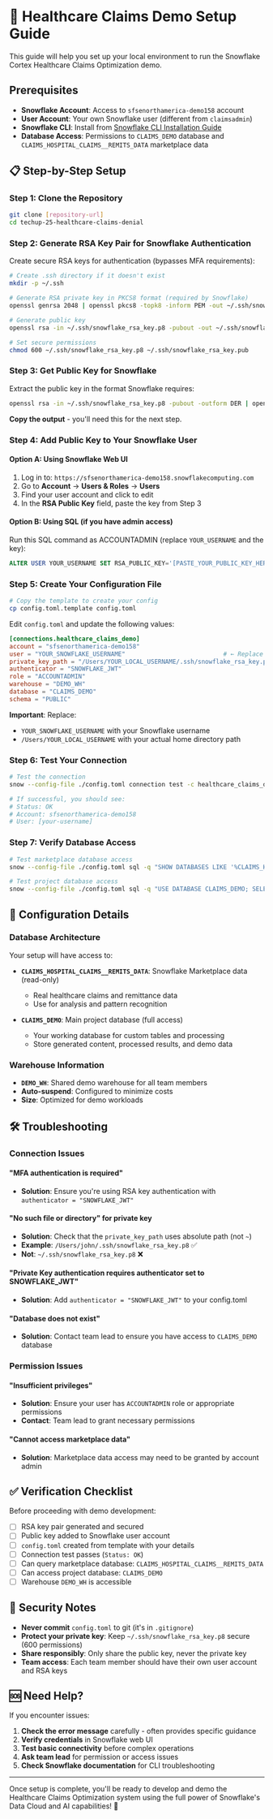 # 🚀 Healthcare Claims Demo Setup Guide

This guide will help you set up your local environment to run the Snowflake Cortex Healthcare Claims Optimization demo.

## Prerequisites

- **Snowflake Account**: Access to `sfsenorthamerica-demo158` account
- **User Account**: Your own Snowflake user (different from `claimsadmin`)
- **Snowflake CLI**: Install from [Snowflake CLI Installation Guide](https://docs.snowflake.com/en/user-guide/snowflake-cli)
- **Database Access**: Permissions to `CLAIMS_DEMO` database and `CLAIMS_HOSPITAL_CLAIMS__REMITS_DATA` marketplace data

## 📋 Step-by-Step Setup

### Step 1: Clone the Repository

```bash
git clone [repository-url]
cd techup-25-healthcare-claims-denial
```

### Step 2: Generate RSA Key Pair for Snowflake Authentication

Create secure RSA keys for authentication (bypasses MFA requirements):

```bash
# Create .ssh directory if it doesn't exist
mkdir -p ~/.ssh

# Generate RSA private key in PKCS8 format (required by Snowflake)
openssl genrsa 2048 | openssl pkcs8 -topk8 -inform PEM -out ~/.ssh/snowflake_rsa_key.p8 -nocrypt

# Generate public key
openssl rsa -in ~/.ssh/snowflake_rsa_key.p8 -pubout -out ~/.ssh/snowflake_rsa_key.pub

# Set secure permissions
chmod 600 ~/.ssh/snowflake_rsa_key.p8 ~/.ssh/snowflake_rsa_key.pub
```

### Step 3: Get Public Key for Snowflake

Extract the public key in the format Snowflake requires:

```bash
openssl rsa -in ~/.ssh/snowflake_rsa_key.p8 -pubout -outform DER | openssl base64 -A
```

**Copy the output** - you'll need this for the next step.

### Step 4: Add Public Key to Your Snowflake User

#### Option A: Using Snowflake Web UI
1. Log in to: `https://sfsenorthamerica-demo158.snowflakecomputing.com`
2. Go to **Account** → **Users & Roles** → **Users**
3. Find your user account and click to edit
4. In the **RSA Public Key** field, paste the key from Step 3

#### Option B: Using SQL (if you have admin access)
Run this SQL command as ACCOUNTADMIN (replace `YOUR_USERNAME` and the key):

```sql
ALTER USER YOUR_USERNAME SET RSA_PUBLIC_KEY='[PASTE_YOUR_PUBLIC_KEY_HERE]';
```

### Step 5: Create Your Configuration File

```bash
# Copy the template to create your config
cp config.toml.template config.toml
```

Edit `config.toml` and update the following values:

```toml
[connections.healthcare_claims_demo]
account = "sfsenorthamerica-demo158"
user = "YOUR_SNOWFLAKE_USERNAME"                           # ← Replace with your username
private_key_path = "/Users/YOUR_LOCAL_USERNAME/.ssh/snowflake_rsa_key.p8"  # ← Update path
authenticator = "SNOWFLAKE_JWT"
role = "ACCOUNTADMIN"
warehouse = "DEMO_WH"
database = "CLAIMS_DEMO"
schema = "PUBLIC"
```

**Important**: Replace:
- `YOUR_SNOWFLAKE_USERNAME` with your Snowflake username
- `/Users/YOUR_LOCAL_USERNAME` with your actual home directory path

### Step 6: Test Your Connection

```bash
# Test the connection
snow --config-file ./config.toml connection test -c healthcare_claims_demo

# If successful, you should see:
# Status: OK
# Account: sfsenorthamerica-demo158
# User: [your-username]
```

### Step 7: Verify Database Access

```bash
# Test marketplace database access
snow --config-file ./config.toml sql -q "SHOW DATABASES LIKE '%CLAIMS_HOSPITAL%';"

# Test project database access  
snow --config-file ./config.toml sql -q "USE DATABASE CLAIMS_DEMO; SELECT CURRENT_DATABASE();"
```

## 🔧 Configuration Details

### Database Architecture

Your setup will have access to:

- **`CLAIMS_HOSPITAL_CLAIMS__REMITS_DATA`**: Snowflake Marketplace data (read-only)
  - Real healthcare claims and remittance data
  - Use for analysis and pattern recognition
  
- **`CLAIMS_DEMO`**: Main project database (full access)
  - Your working database for custom tables and processing
  - Store generated content, processed results, and demo data

### Warehouse Information

- **`DEMO_WH`**: Shared demo warehouse for all team members
- **Auto-suspend**: Configured to minimize costs
- **Size**: Optimized for demo workloads

## 🛠️ Troubleshooting

### Connection Issues

#### "MFA authentication is required"
- **Solution**: Ensure you're using RSA key authentication with `authenticator = "SNOWFLAKE_JWT"`

#### "No such file or directory" for private key
- **Solution**: Check that the `private_key_path` uses absolute path (not `~`)
- **Example**: `/Users/john/.ssh/snowflake_rsa_key.p8` ✅
- **Not**: `~/.ssh/snowflake_rsa_key.p8` ❌

#### "Private Key authentication requires authenticator set to SNOWFLAKE_JWT"  
- **Solution**: Add `authenticator = "SNOWFLAKE_JWT"` to your config.toml

#### "Database does not exist"
- **Solution**: Contact team lead to ensure you have access to `CLAIMS_DEMO` database

### Permission Issues

#### "Insufficient privileges"
- **Solution**: Ensure your user has `ACCOUNTADMIN` role or appropriate permissions
- **Contact**: Team lead to grant necessary permissions

#### "Cannot access marketplace data"
- **Solution**: Marketplace data access may need to be granted by account admin

## ✅ Verification Checklist

Before proceeding with demo development:

- [ ] RSA key pair generated and secured
- [ ] Public key added to Snowflake user account  
- [ ] `config.toml` created from template with your details
- [ ] Connection test passes (`Status: OK`)
- [ ] Can query marketplace database: `CLAIMS_HOSPITAL_CLAIMS__REMITS_DATA`
- [ ] Can access project database: `CLAIMS_DEMO`
- [ ] Warehouse `DEMO_WH` is accessible

## 🔐 Security Notes

- **Never commit** `config.toml` to git (it's in `.gitignore`)
- **Protect your private key**: Keep `~/.ssh/snowflake_rsa_key.p8` secure (600 permissions)
- **Share responsibly**: Only share the public key, never the private key
- **Team access**: Each team member should have their own user account and RSA keys

## 🆘 Need Help?

If you encounter issues:

1. **Check the error message** carefully - often provides specific guidance
2. **Verify credentials** in Snowflake web UI
3. **Test basic connectivity** before complex operations
4. **Ask team lead** for permission or access issues
5. **Check Snowflake documentation** for CLI troubleshooting

---

Once setup is complete, you'll be ready to develop and demo the Healthcare Claims Optimization system using the full power of Snowflake's Data Cloud and AI capabilities! 🎉
